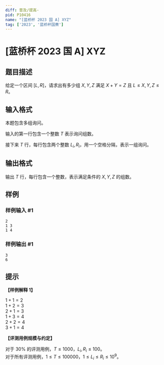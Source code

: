 ```yaml
---
diff: 普及/提高-
pid: P10416
name: "[蓝桥杯 2023 国 A] XYZ"
tag: ['2023', '蓝桥杯国赛']
---
```

# [蓝桥杯 2023 国 A] XYZ
## 题目描述

给定一个区间 $[L,R]$，请求出有多少组 $X,Y,Z$ 满足 $X+Y=Z$ 且 $L\le X,Y,Z\le R$。
## 输入格式

本题包含多组询问。

输入的第一行包含一个整数 $T$ 表示询问组数。

接下来 $T$ 行，每行包含两个整数 $L_i,R_i$，用一个空格分隔，表示一组询问。
## 输出格式

输出 $T$ 行，每行包含一个整数，表示满足条件的 $X,Y,Z$ 的组数。
## 样例

### 样例输入 #1
```
2
1 3
1 4
```
### 样例输出 #1
```
3
6

```
## 提示

**【样例解释 1】**

$1+1=2$  
$1+2=3$  
$2+1=3$  
$1+3=4$  
$2+2=4$  
$3+1=4$

**【评测用例规模与约定】**

对于 $30\%$ 的评测用例，$T\le 1000$，$L_i,R_i\le 100$。  
对于所有评测用例，$1\le T\le 100000$，$1\le L_i\le R_i\le 10^9$。
